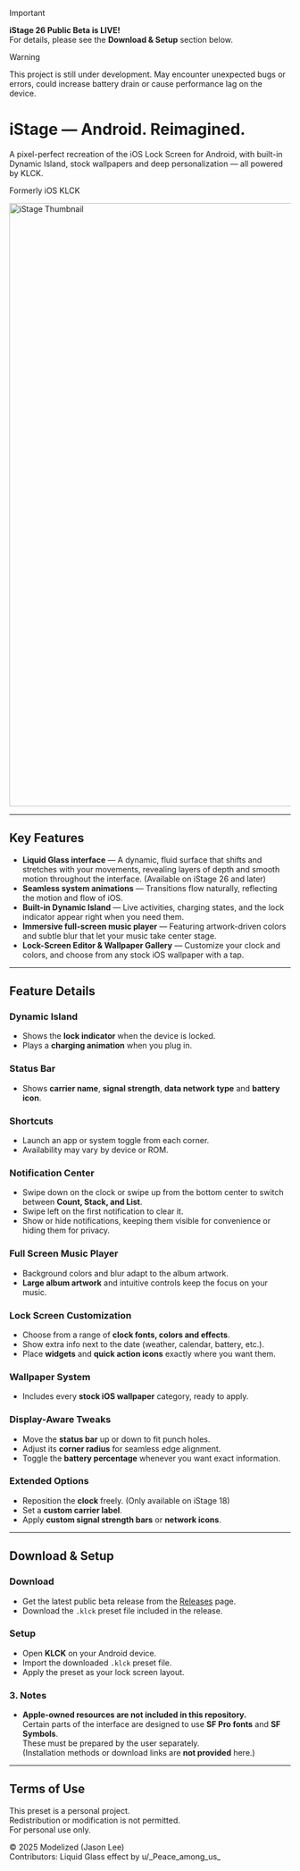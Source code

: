 > [!IMPORTANT]
> **iStage 26 Public Beta is LIVE!**  
> For details, please see the **Download & Setup** section below.

> [!WARNING]
> This project is still under development. May encounter unexpected bugs or errors, could increase battery drain or cause performance lag on the device.

# iStage — Android. Reimagined.

A pixel-perfect recreation of the iOS Lock Screen for Android, with built-in Dynamic Island, stock wallpapers and deep personalization — all powered by KLCK.

Formerly iOS KLCK

<img width="1920" height="1080" alt="iStage Thumbnail" src="https://github.com/user-attachments/assets/72c5c262-3c3e-44d8-a15e-a0f56a28dbf9" />

---

## Key Features
- **Liquid Glass interface** — A dynamic, fluid surface that shifts and stretches with your movements, revealing layers of depth and smooth motion throughout the interface. (Available on iStage 26 and later)
- **Seamless system animations** — Transitions flow naturally, reflecting the motion and flow of iOS.
- **Built-in Dynamic Island** — Live activities, charging states, and the lock indicator appear right when you need them.
- **Immersive full-screen music player** — Featuring artwork-driven colors and subtle blur that let your music take center stage.
- **Lock-Screen Editor & Wallpaper Gallery** — Customize your clock and colors, and choose from any stock iOS wallpaper with a tap.

---

## Feature Details

### Dynamic Island
- Shows the **lock indicator** when the device is locked.
- Plays a **charging animation** when you plug in.

### Status Bar
- Shows **carrier name**, **signal strength**, **data network type** and **battery icon**.

### Shortcuts
- Launch an app or system toggle from each corner.
- Availability may vary by device or ROM.

### Notification Center
- Swipe down on the clock or swipe up from the bottom center to switch between **Count, Stack, and List**.
- Swipe left on the first notification to clear it.
- Show or hide notifications, keeping them visible for convenience or hiding them for privacy.

### Full Screen Music Player
- Background colors and blur adapt to the album artwork.
- **Large album artwork** and intuitive controls keep the focus on your music.

### Lock Screen Customization
- Choose from a range of **clock fonts, colors and effects**.
- Show extra info next to the date (weather, calendar, battery, etc.).
- Place **widgets** and **quick action icons** exactly where you want them.

### Wallpaper System
- Includes every **stock iOS wallpaper** category, ready to apply.

### Display-Aware Tweaks
- Move the **status bar** up or down to fit punch holes.
- Adjust its **corner radius** for seamless edge alignment.
- Toggle the **battery percentage** whenever you want exact information.

### Extended Options
- Reposition the **clock** freely. (Only available on iStage 18)
- Set a **custom carrier label**.
- Apply **custom signal strength bars** or **network icons**.

---

## Download & Setup

### Download
- Get the latest public beta release from the [Releases](../../releases) page.
- Download the `.klck` preset file included in the release.

### Setup
- Open **KLCK** on your Android device.
- Import the downloaded `.klck` preset file.
- Apply the preset as your lock screen layout.

### 3. Notes
- **Apple-owned resources are not included in this repository.**  
  Certain parts of the interface are designed to use **SF Pro fonts** and **SF Symbols**.  
  These must be prepared by the user separately.  
  (Installation methods or download links are **not provided** here.)

---

## Terms of Use
This preset is a personal project.  
Redistribution or modification is not permitted.  
For personal use only.  

© 2025 Modelized (Jason Lee)  
Contributors: Liquid Glass effect by u/\_Peace\_among\_us\_
